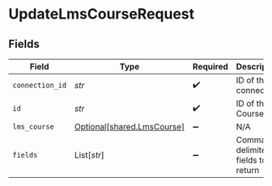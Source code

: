 # UpdateLmsCourseRequest


## Fields

| Field                                                          | Type                                                           | Required                                                       | Description                                                    |
| -------------------------------------------------------------- | -------------------------------------------------------------- | -------------------------------------------------------------- | -------------------------------------------------------------- |
| `connection_id`                                                | *str*                                                          | :heavy_check_mark:                                             | ID of the connection                                           |
| `id`                                                           | *str*                                                          | :heavy_check_mark:                                             | ID of the Course                                               |
| `lms_course`                                                   | [Optional[shared.LmsCourse]](../../models/shared/lmscourse.md) | :heavy_minus_sign:                                             | N/A                                                            |
| `fields`                                                       | List[*str*]                                                    | :heavy_minus_sign:                                             | Comma-delimited fields to return                               |